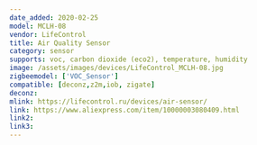 ```yaml
---
date_added: 2020-02-25
model: MCLH-08
vendor: LifeControl
title: Air Quality Sensor
category: sensor
supports: voc, carbon dioxide (eco2), temperature, humidity
image: /assets/images/devices/LifeControl_MCLH-08.jpg
zigbeemodel: ['VOC_Sensor']
compatible: [deconz,z2m,iob, zigate]
deconz: 
mlink: https://lifecontrol.ru/devices/air-sensor/
link: https://www.aliexpress.com/item/10000003080409.html
link2: 
link3: 
---
```


